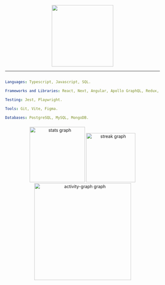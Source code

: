 <div align="center">
  <img height="200" src="https://github.com/user-attachments/assets/f0b28fe6-c5f4-438a-80e8-f7b6f958fbff"  />
</div>

---

```yaml

Languages: Typescript, Javascript, SQL.

Frameworks and Libraries: React, Next, Angular, Apollo GraphQL, Redux, Node, MaterialUI, React Query, Styled Components, TailwindCSS, Bootstrap.

Testing: Jest, Playwright.

Tools: Git, Vite, Figma.

Databases: PostgreSQL, MySQL, MongoDB.
```

###

<div align="center">
  <img src="https://github-readme-stats-yxqy.vercel.app/api?username=icarodredd&hide_title=false&hide_rank=false&show_icons=true&count_private=true&disable_animations=false&theme=midnight-purple&locale=en&hide_border=true&order=1" height="180" alt="stats graph"  />
  <img src="https://streak-stats.demolab.com?user=icarodredd&locale=en&mode=daily&theme=midnight-purple&hide_border=true&border_radius=5&order=3" height="160" alt="streak graph"  />
  <img src="https://github-readme-activity-graph.vercel.app/graph?username=icarodredd&radius=16&theme=modern-lilac&area=true&order=5&hide_border=false" height="315" alt="activity-graph graph"  />
</div>

###
